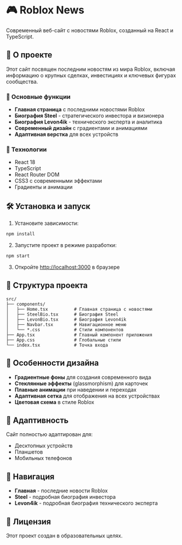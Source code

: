# 🎮 Roblox News

Современный веб-сайт с новостями Roblox, созданный на React и TypeScript.

## 📰 О проекте

Этот сайт посвящен последним новостям из мира Roblox, включая информацию о крупных сделках, инвестициях и ключевых фигурах сообщества.

### 🌟 Основные функции

- **Главная страница** с последними новостями Roblox
- **Биография Steel** - стратегического инвестора и визионера
- **Биография Levon4ik** - технического эксперта и аналитика
- **Современный дизайн** с градиентами и анимациями
- **Адаптивная верстка** для всех устройств

### 🚀 Технологии

- React 18
- TypeScript
- React Router DOM
- CSS3 с современными эффектами
- Градиенты и анимации

## 🛠️ Установка и запуск

1. Установите зависимости:
```bash
npm install
```

2. Запустите проект в режиме разработки:
```bash
npm start
```

3. Откройте [http://localhost:3000](http://localhost:3000) в браузере

## 📁 Структура проекта

```
src/
├── components/
│   ├── Home.tsx          # Главная страница с новостями
│   ├── SteelBio.tsx      # Биография Steel
│   ├── LevonBio.tsx      # Биография Levon4ik
│   ├── Navbar.tsx        # Навигационное меню
│   └── *.css             # Стили компонентов
├── App.tsx               # Главный компонент приложения
├── App.css               # Глобальные стили
└── index.tsx             # Точка входа
```

## 🎨 Особенности дизайна

- **Градиентные фоны** для создания современного вида
- **Стеклянные эффекты** (glassmorphism) для карточек
- **Плавные анимации** при наведении и переходах
- **Адаптивная сетка** для отображения на всех устройствах
- **Цветовая схема** в стиле Roblox

## 📱 Адаптивность

Сайт полностью адаптирован для:
- Десктопных устройств
- Планшетов
- Мобильных телефонов

## 🔗 Навигация

- **Главная** - последние новости Roblox
- **Steel** - подробная биография инвестора
- **Levon4ik** - подробная биография технического эксперта

## 📄 Лицензия

Этот проект создан в образовательных целях.
